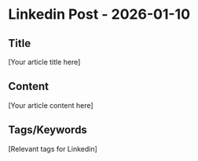 # Linkedin Post - 2026-01-10

## Title
[Your article title here]

## Content
[Your article content here]

## Tags/Keywords
[Relevant tags for Linkedin]
